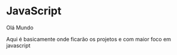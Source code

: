 # JavaScript
 
<div>Olá Mundo</div>
<p>Aqui é basicamente onde ficarão os projetos e com maior foco em javascript</p>
